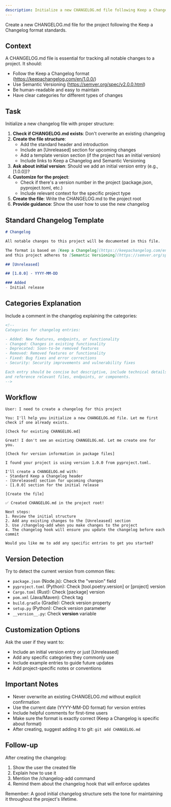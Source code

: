 ```yaml
---
description: Initialize a new CHANGELOG.md file following Keep a Changelog format
---
```


Create a new CHANGELOG.md file for the project following the Keep a Changelog format standards.

## Context
A CHANGELOG.md file is essential for tracking all notable changes to a project. It should:
- Follow the Keep a Changelog format (https://keepachangelog.com/en/1.0.0/)
- Use Semantic Versioning (https://semver.org/spec/v2.0.0.html)
- Be human-readable and easy to maintain
- Have clear categories for different types of changes

## Task
Initialize a new changelog file with proper structure:

1. **Check if CHANGELOG.md exists**: Don't overwrite an existing changelog
2. **Create the file structure**:
   - Add the standard header and introduction
   - Include an [Unreleased] section for upcoming changes
   - Add a template version section (if the project has an initial version)
   - Include links to Keep a Changelog and Semantic Versioning
3. **Ask about initial version**: Should we add an initial version entry (e.g., [1.0.0])?
4. **Customize for the project**:
   - Check if there's a version number in the project (package.json, pyproject.toml, etc.)
   - Include relevant context for the specific project type
5. **Create the file**: Write the CHANGELOG.md to the project root
6. **Provide guidance**: Show the user how to use the new changelog

## Standard Changelog Template

```markdown
# Changelog

All notable changes to this project will be documented in this file.

The format is based on [Keep a Changelog](https://keepachangelog.com/en/1.0.0/),
and this project adheres to [Semantic Versioning](https://semver.org/spec/v2.0.0.html).

## [Unreleased]

## [1.0.0] - YYYY-MM-DD

### Added
- Initial release
```

## Categories Explanation

Include a comment in the changelog explaining the categories:

```markdown
<!--
Categories for changelog entries:

- Added: New features, endpoints, or functionality
- Changed: Changes in existing functionality
- Deprecated: Soon-to-be removed features
- Removed: Removed features or functionality
- Fixed: Bug fixes and error corrections
- Security: Security improvements and vulnerability fixes

Each entry should be concise but descriptive, include technical details,
and reference relevant files, endpoints, or components.
-->
```

## Workflow

```
User: I need to create a changelog for this project

You: I'll help you initialize a new CHANGELOG.md file. Let me first check if one already exists.

[Check for existing CHANGELOG.md]

Great! I don't see an existing CHANGELOG.md. Let me create one for you.

[Check for version information in package files]

I found your project is using version 1.0.0 from pyproject.toml.

I'll create a CHANGELOG.md with:
- Standard Keep a Changelog header
- [Unreleased] section for upcoming changes
- [1.0.0] section for the initial release

[Create the file]

✅ Created CHANGELOG.md in the project root!

Next steps:
1. Review the initial structure
2. Add any existing changes to the [Unreleased] section
3. Use /changelog-add when you make changes to the project
4. The changelog hook will ensure you update the changelog before each commit

Would you like me to add any specific entries to get you started?
```

## Version Detection

Try to detect the current version from common files:
- `package.json` (Node.js): Check the "version" field
- `pyproject.toml` (Python): Check [tool.poetry.version] or [project] version
- `Cargo.toml` (Rust): Check [package] version
- `pom.xml` (Java/Maven): Check <version> tag
- `build.gradle` (Gradle): Check version property
- `setup.py` (Python): Check version parameter
- `__version__.py`: Check __version__ variable

## Customization Options

Ask the user if they want to:
- Include an initial version entry or just [Unreleased]
- Add any specific categories they commonly use
- Include example entries to guide future updates
- Add project-specific notes or conventions

## Important Notes
- Never overwrite an existing CHANGELOG.md without explicit confirmation
- Use the current date (YYYY-MM-DD format) for version entries
- Include helpful comments for first-time users
- Make sure the format is exactly correct (Keep a Changelog is specific about format)
- After creating, suggest adding it to git: `git add CHANGELOG.md`

## Follow-up

After creating the changelog:
1. Show the user the created file
2. Explain how to use it
3. Mention the /changelog-add command
4. Remind them about the changelog hook that will enforce updates

Remember: A good initial changelog structure sets the tone for maintaining it throughout the project's lifetime.
